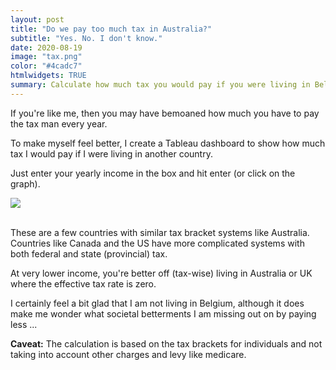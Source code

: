 ```yaml
---
layout: post
title: "Do we pay too much tax in Australia?"
subtitle: "Yes. No. I don't know."
date: 2020-08-19
image: "tax.png"
color: "#4cadc7"
htmlwidgets: TRUE
summary: Calculate how much tax you would pay if you were living in Belgium, Japan, or UK.
---
```


If you're like me, then you may have bemoaned how much you have to pay the tax man every year.

To make myself feel better, I create a Tableau dashboard to show how much tax I would pay if I were living in another country.

Just enter your yearly income in the box and hit enter (or click on the graph).

<div class='tableauPlaceholder' id='viz1597841845312' style='position: relative'><noscript><a href='#'><img alt=' ' src='https:&#47;&#47;public.tableau.com&#47;static&#47;images&#47;Ta&#47;Taxbycountry&#47;Dashboard1&#47;1_rss.png' style='border: none' /></a></noscript><object class='tableauViz'  style='display:none;'><param name='host_url' value='https%3A%2F%2Fpublic.tableau.com%2F' /> <param name='embed_code_version' value='3' /> <param name='site_root' value='' /><param name='name' value='Taxbycountry&#47;Dashboard1' /><param name='tabs' value='no' /><param name='toolbar' value='yes' /><param name='static_image' value='https:&#47;&#47;public.tableau.com&#47;static&#47;images&#47;Ta&#47;Taxbycountry&#47;Dashboard1&#47;1.png' /> <param name='animate_transition' value='yes' /><param name='display_static_image' value='yes' /><param name='display_spinner' value='yes' /><param name='display_overlay' value='yes' /><param name='display_count' value='yes' /><param name='language' value='en' /><param name='filter' value='publish=yes' /></object></div>                
<script type='text/javascript'>
                    var divElement = document.getElementById('viz1597841845312');                    var vizElement = divElement.getElementsByTagName('object')[0];                    if ( divElement.offsetWidth > 800 ) { vizElement.style.minWidth='420px';vizElement.style.maxWidth='600px';vizElement.style.width='100%';vizElement.style.height='427px';} else if ( divElement.offsetWidth > 500 ) { vizElement.style.minWidth='420px';vizElement.style.maxWidth='600px';vizElement.style.width='100%';vizElement.style.height='427px';} else { vizElement.style.width='100%';vizElement.style.height='727px';}                     var scriptElement = document.createElement('script');                    scriptElement.src = 'https://public.tableau.com/javascripts/api/viz_v1.js';                    vizElement.parentNode.insertBefore(scriptElement, vizElement);                
</script>

<br/>

These are a few countries with similar tax bracket systems like Australia. Countries like Canada and the US have more complicated systems with both federal and state (provincial) tax.

At very lower income, you're better off (tax-wise) living in Australia or UK where the effective tax rate is zero.

I certainly feel a bit glad that I am not living in Belgium, although it does make me wonder what societal betterments I am missing out on by paying less ...

**Caveat:** The calculation is based on the tax brackets for individuals and not taking into account other charges and levy like medicare.